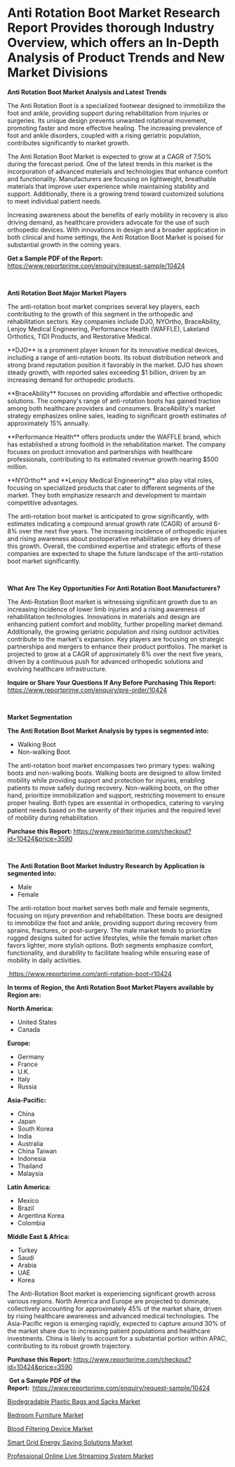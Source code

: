 <p><h1>Anti Rotation Boot Market Research Report Provides thorough Industry Overview, which offers an In-Depth Analysis of Product Trends and New Market Divisions</h1></p><p><strong>Anti Rotation Boot Market Analysis and Latest Trends</strong></p>
<p><p>The Anti Rotation Boot is a specialized footwear designed to immobilize the foot and ankle, providing support during rehabilitation from injuries or surgeries. Its unique design prevents unwanted rotational movement, promoting faster and more effective healing. The increasing prevalence of foot and ankle disorders, coupled with a rising geriatric population, contributes significantly to market growth.</p><p>The Anti Rotation Boot Market is expected to grow at a CAGR of 7.50% during the forecast period. One of the latest trends in this market is the incorporation of advanced materials and technologies that enhance comfort and functionality. Manufacturers are focusing on lightweight, breathable materials that improve user experience while maintaining stability and support. Additionally, there is a growing trend toward customized solutions to meet individual patient needs. </p><p>Increasing awareness about the benefits of early mobility in recovery is also driving demand, as healthcare providers advocate for the use of such orthopedic devices. With innovations in design and a broader application in both clinical and home settings, the Anti Rotation Boot Market is poised for substantial growth in the coming years.</p></p>
<p><strong>Get a Sample PDF of the Report:&nbsp;</strong> <a href="https://www.reportprime.com/enquiry/request-sample/10424?utm_campaign=36&utm_medium=2&utm_source=Github&utm_content=ia&utm_term=28112024&utm_id=anti-rotation-boot">https://www.reportprime.com/enquiry/request-sample/10424</a></p>
<p>&nbsp;</p>
<p><strong>Anti Rotation Boot Major Market Players</strong></p>
<p><p>The anti-rotation boot market comprises several key players, each contributing to the growth of this segment in the orthopedic and rehabilitation sectors. Key companies include DJO, NYOrtho, BraceAbility, Lenjoy Medical Engineering, Performance Health (WAFFLE), Lakeland Orthotics, TIDI Products, and Restorative Medical.</p><p>**DJO** is a prominent player known for its innovative medical devices, including a range of anti-rotation boots. Its robust distribution network and strong brand reputation position it favorably in the market. DJO has shown steady growth, with reported sales exceeding $1 billion, driven by an increasing demand for orthopedic products.</p><p>**BraceAbility** focuses on providing affordable and effective orthopedic solutions. The company's range of anti-rotation boots has gained traction among both healthcare providers and consumers. BraceAbility's market strategy emphasizes online sales, leading to significant growth estimates of approximately 15% annually.</p><p>**Performance Health** offers products under the WAFFLE brand, which has established a strong foothold in the rehabilitation market. The company focuses on product innovation and partnerships with healthcare professionals, contributing to its estimated revenue growth nearing $500 million.</p><p>**NYOrtho** and **Lenjoy Medical Engineering** also play vital roles, focusing on specialized products that cater to different segments of the market. They both emphasize research and development to maintain competitive advantages.</p><p>The anti-rotation boot market is anticipated to grow significantly, with estimates indicating a compound annual growth rate (CAGR) of around 6-8% over the next five years. The increasing incidence of orthopedic injuries and rising awareness about postoperative rehabilitation are key drivers of this growth. Overall, the combined expertise and strategic efforts of these companies are expected to shape the future landscape of the anti-rotation boot market significantly.</p></p>
<p>&nbsp;</p>
<p><strong>What Are The Key Opportunities For Anti Rotation Boot Manufacturers?</strong></p>
<p><p>The Anti-Rotation Boot market is witnessing significant growth due to an increasing incidence of lower limb injuries and a rising awareness of rehabilitation technologies. Innovations in materials and design are enhancing patient comfort and mobility, further propelling market demand. Additionally, the growing geriatric population and rising outdoor activities contribute to the market's expansion. Key players are focusing on strategic partnerships and mergers to enhance their product portfolios. The market is projected to grow at a CAGR of approximately 6% over the next five years, driven by a continuous push for advanced orthopedic solutions and evolving healthcare infrastructure.</p></p>
<p><strong>Inquire or Share Your Questions If Any Before Purchasing This Report:</strong> <a href="https://www.reportprime.com/enquiry/pre-order/10424?utm_campaign=36&utm_medium=2&utm_source=Github&utm_content=ia&utm_term=28112024&utm_id=anti-rotation-boot">https://www.reportprime.com/enquiry/pre-order/10424</a></p>
<p>&nbsp;</p>
<p><strong>Market Segmentation</strong></p>
<p><strong>The Anti Rotation Boot Market Analysis by types is segmented into:</strong></p>
<p><ul><li>Walking Boot</li><li>Non-walking Boot</li></ul></p>
<p><p>The anti-rotation boot market encompasses two primary types: walking boots and non-walking boots. Walking boots are designed to allow limited mobility while providing support and protection for injuries, enabling patients to move safely during recovery. Non-walking boots, on the other hand, prioritize immobilization and support, restricting movement to ensure proper healing. Both types are essential in orthopedics, catering to varying patient needs based on the severity of their injuries and the required level of mobility during rehabilitation.</p></p>
<p><strong>Purchase this Report:&nbsp;</strong><a href="https://www.reportprime.com/checkout?id=10424&price=3590&utm_campaign=36&utm_medium=2&utm_source=Github&utm_content=ia&utm_term=28112024&utm_id=anti-rotation-boot">https://www.reportprime.com/checkout?id=10424&price=3590</a></p>
<p>&nbsp;</p>
<p><strong>The Anti Rotation Boot Market Industry Research by Application is segmented into:</strong></p>
<p><ul><li>Male</li><li>Female</li></ul></p>
<p><p>The anti-rotation boot market serves both male and female segments, focusing on injury prevention and rehabilitation. These boots are designed to immobilize the foot and ankle, providing support during recovery from sprains, fractures, or post-surgery. The male market tends to prioritize rugged designs suited for active lifestyles, while the female market often favors lighter, more stylish options. Both segments emphasize comfort, functionality, and durability to facilitate healing while ensuring ease of mobility in daily activities.</p></p>
<p><a href="https://www.reportprime.com/anti-rotation-boot-r10424?utm_campaign=36&utm_medium=2&utm_source=Github&utm_content=ia&utm_term=28112024&utm_id=anti-rotation-boot">&nbsp;https://www.reportprime.com/anti-rotation-boot-r10424</a></p>
<p><strong>In terms of Region, the Anti Rotation Boot Market Players available by Region are:</strong></p>
<p>
    <p> <strong> North America: </strong>
        <ul>
            <li>United States</li>
            <li>Canada</li>
        </ul>
        </p> 
    <p> <strong> Europe: </strong>
        <ul>
            <li>Germany</li>
            <li>France</li>
            <li>U.K.</li>
            <li>Italy</li>
            <li>Russia</li>
        </ul>
        </p> 
    <p> <strong> Asia-Pacific: </strong>
        <ul>
            <li>China</li>
            <li>Japan</li>
            <li>South Korea</li>
            <li>India</li>
            <li>Australia</li>
            <li>China Taiwan</li>
            <li>Indonesia</li>
            <li>Thailand</li>
            <li>Malaysia</li>
        </ul>
        </p> 
    <p> <strong> Latin America: </strong>
        <ul>
            <li>Mexico</li>
            <li>Brazil</li>
            <li>Argentina Korea</li>
            <li>Colombia</li>
        </ul>
        </p> 
    <p> <strong> Middle East & Africa: </strong>
        <ul>
            <li>Turkey</li>
            <li>Saudi</li>
            <li>Arabia</li>
            <li>UAE</li>
            <li>Korea</li>
        </ul>
    </p>
    </p>
<p><p>The Anti-Rotation Boot market is experiencing significant growth across various regions. North America and Europe are projected to dominate, collectively accounting for approximately 45% of the market share, driven by rising healthcare awareness and advanced medical technologies. The Asia-Pacific region is emerging rapidly, expected to capture around 30% of the market share due to increasing patient populations and healthcare investments. China is likely to account for a substantial portion within APAC, contributing to its robust growth trajectory.</p></p>
<p><strong>Purchase this Report: </strong><a href="https://www.reportprime.com/checkout?id=10424&price=3590&utm_campaign=36&utm_medium=2&utm_source=Github&utm_content=ia&utm_term=28112024&utm_id=anti-rotation-boot">https://www.reportprime.com/checkout?id=10424&price=3590</a></p>
<p>&nbsp;<strong>Get a Sample PDF of the Report:&nbsp;&nbsp;</strong><a href="https://www.reportprime.com/enquiry/request-sample/10424?utm_campaign=36&utm_medium=2&utm_source=Github&utm_content=ia&utm_term=28112024&utm_id=anti-rotation-boot">https://www.reportprime.com/enquiry/request-sample/10424</a></p>
<p><strong></strong></p>
<p><p><a href="https://www.linkedin.com/pulse/global-biodegradable-plastic-bags-sacks-market-product-2kdrf?utm_campaign=36&utm_medium=2&utm_source=Github&utm_content=ia&utm_term=28112024&utm_id=anti-rotation-boot">Biodegradable Plastic Bags and Sacks Market</a></p><p><a href="https://www.linkedin.com/pulse/global-bedroom-furniture-market-trends-insights-growth-opportunities-pzysf?utm_campaign=36&utm_medium=2&utm_source=Github&utm_content=ia&utm_term=28112024&utm_id=anti-rotation-boot">Bedroom Furniture Market</a></p><p><a href="https://github.com/tamvrosiya/Market-Research-Report-List-6/blob/main/blood-filtering-device-market.md?utm_campaign=36&utm_medium=2&utm_source=Github&utm_content=ia&utm_term=28112024&utm_id=anti-rotation-boot">Blood Filtering Device Market</a></p><p><a href="https://issuu.com/reportprime-2/docs/smart-grid-energy-saving-solutions-_3d1283ee9ecbca?utm_campaign=36&utm_medium=2&utm_source=Github&utm_content=ia&utm_term=28112024&utm_id=anti-rotation-boot">Smart Grid Energy Saving Solutions Market</a></p><p><a href="https://issuu.com/reportprime-2/docs/professional-online-live-streaming-_4454e79d8e4d8f?utm_campaign=36&utm_medium=2&utm_source=Github&utm_content=ia&utm_term=28112024&utm_id=anti-rotation-boot">Professional Online Live Streaming System Market</a></p></p>